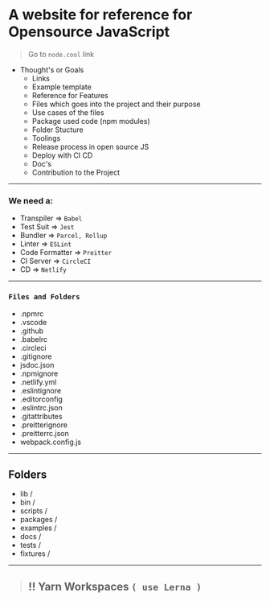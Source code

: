 # A website for reference for Opensource JavaScript

> Go to `node.cool` link

- Thought's or Goals
  - Links
  - Example template
  - Reference for Features
  - Files which goes into the project and their purpose
  - Use cases of the files
  - Package used code (npm modules)
  - Folder Stucture
  - Toolings
  - Release process in open source JS
  - Deploy with CI CD
  - Doc's
  - Contribution to the Project

---

### We need a:

- Transpiler => `Babel`
- Test Suit => `Jest`
- Bundler => `Parcel, Rollup`
- Linter => `ESLint`
- Code Formatter => `Preitter`
- CI Server => `CircleCI`
- CD => `Netlify`

---

### `Files and Folders`

- .npmrc
- .vscode
- .github
- .babelrc
- .circleci
- .gitignore
- jsdoc.json
- .npmignore
- .netlify.yml
- .eslintignore
- .editorconfig
- .eslintrc.json
- .gitattributes
- .preitterignore
- .preitterrc.json
- webpack.config.js

---

## Folders

- lib /
- bin /
- scripts /
- packages /
- examples /
- docs /
- tests /
- fixtures /

---

> ## !! Yarn Workspaces `( use Lerna )`
